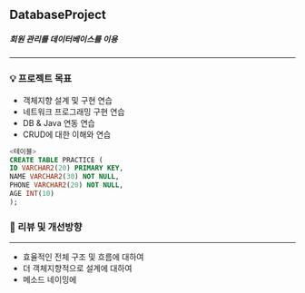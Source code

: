 ## DatabaseProject
##### 회원 관리를 데이터베이스를 이용
---


### 💡 프로젝트 목표

- 객체지향 설계 및 구현 연습
- 네트워크 프로그래밍 구현 연습
- DB & Java 연동 연습
- CRUD에 대한 이해와 연습


```sql
<테이블>
CREATE TABLE PRACTICE (
ID VARCHAR2(20) PRIMARY KEY,
NAME VARCHAR2(30) NOT NULL,
PHONE VARCHAR2(20) NOT NULL,
AGE INT(10)
);
```


### 📑 리뷰 및 개선방향

---

- 효율적인 전체 구조 및 흐름에 대하여
- 더 객체지향적으로 설계에 대하여
- 메소드 네이밍에 

